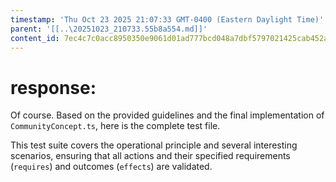 ```yaml
---
timestamp: 'Thu Oct 23 2025 21:07:33 GMT-0400 (Eastern Daylight Time)'
parent: '[[..\20251023_210733.55b8a554.md]]'
content_id: 7ec4c7c0acc8950350e9061d01ad777bcd048a7dbf5797021425cab452a88893
---
```


# response:

Of course. Based on the provided guidelines and the final implementation of `CommunityConcept.ts`, here is the complete test file.

This test suite covers the operational principle and several interesting scenarios, ensuring that all actions and their specified requirements (`requires`) and outcomes (`effects`) are validated.

